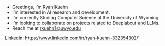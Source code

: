 - Greetings, I’m Ryan Kuehn
- I’m interested in AI research and development.
- I’m currently Studing Computer Science at the University of Wyoming.
- I’m looking to collaborate on projects related to Deeplabcut and LLMs.
- Reach me at rkuehn1@uwyo.edu

LinkedIn: https://www.linkedin.com/in/ryan-kuehn-332354302/
<!---

--->

